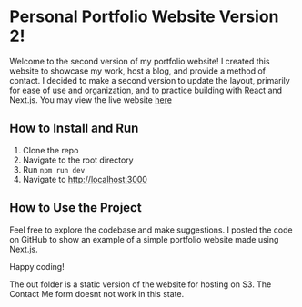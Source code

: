 # Personal Portfolio Website Version 2!

Welcome to the second version of my portfolio website! I created this website to showcase my work, host a blog, and provide a method of contact. I decided to make a second version to update the layout, primarily for ease of use and organization, and to practice building with React and Next.js. You may view the live website [here](https://portfolio-website-v2-kappa.vercel.app/)

## How to Install and Run

1. Clone the repo
2. Navigate to the root directory
3. Run `npm run dev`
4. Navigate to [http://localhost:3000](http://localhost:3000) 

## How to Use the Project

Feel free to explore the codebase and make suggestions. I posted the code on GitHub to show an example of a simple portfolio website made using Next.js. 

Happy coding!

The out folder is a static version of the website for hosting on S3. The 
Contact Me form doesnt not work in this state. 